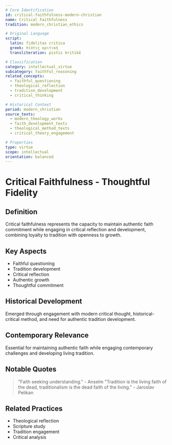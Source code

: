 ```yaml
---
# Core Identification
id: critical-faithfulness-modern-christian
name: Critical Faithfulness
tradition: modern_christian_ethics

# Original Language
script:
  latin: fidelitas critica
  greek: πίστις κριτική
  transliteration: pistis kritikē

# Classification
category: intellectual_virtue
subcategory: faithful_reasoning
related_concepts:
  - faithful_questioning
  - theological_reflection
  - tradition_development
  - critical_thinking

# Historical Context
period: modern_christian
source_texts:
  - modern_theology_works
  - faith_development_texts
  - theological_method_texts
  - critical_theory_engagement

# Properties
type: virtue
scope: intellectual
orientation: balanced
---
```


# Critical Faithfulness - Thoughtful Fidelity

## Definition
Critical faithfulness represents the capacity to maintain authentic faith commitment while engaging in critical reflection and development, combining loyalty to tradition with openness to growth.

## Key Aspects
- Faithful questioning
- Tradition development
- Critical reflection
- Authentic growth
- Thoughtful commitment

## Historical Development
Emerged through engagement with modern critical thought, historical-critical method, and need for authentic tradition development.

## Contemporary Relevance
Essential for maintaining authentic faith while engaging contemporary challenges and developing living tradition.

## Notable Quotes
> "Faith seeking understanding." - Anselm
> "Tradition is the living faith of the dead, traditionalism is the dead faith of the living." - Jaroslav Pelikan

## Related Practices
- Theological reflection
- Scripture study
- Tradition engagement
- Critical analysis